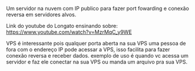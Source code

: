 Um servidor na nuvem  com IP publico para fazer port fowarding e conexão reversa em servidores alvos.

Link do youtube do Longato ensinando sobre:
	https://www.youtube.com/watch?v=MzrMqC_y9WE

VPS é interessante pois qualquer porta aberta na sua VPS uma pessoa de fora com o endereço IP pode acessar a VPS, isso facilita para fazer conexão reversa e receber dados. exemplo de uso é quando vc acessa um servidor e faz ele conectar na sua VPS ou manda um arquivo pra sua VPS.
